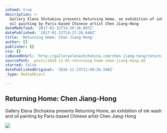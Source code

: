 ```yaml
---
inFeed: true
description: >-
  Gallery Elena Shchukina presents Returning Home, an exhibition of ink wash and
  oil painting by Paris-based Chinese artist Chen Jiang-Hong
dateModified: '2017-01-31T14:26:38.007Z'
datePublished: '2017-01-31T14:27:20.646Z'
title: 'Returning Home: Chen Jiang-Hong'
author: []
publisher: {}
via: {}
isBasedOnUrl: 'http://galleryelenashchukina.com/chen-jiang-hong/returning-home/'
sourcePath: _posts/2016-11-01-returning-home-chen-jiang-hong.md
starred: false
datePublishedOriginal: '2016-11-23T11:40:26.598Z'
_type: MediaObject

---
```

<article style=""><h1>Returning Home: Chen Jiang-Hong</h1><p>Gallery Elena Shchukina presents Returning Home, an exhibition of ink wash and oil painting by Paris-based Chinese artist Chen Jiang-Hong</p><img src="http://res.cloudinary.com/artlogic/w_450,h_450,c_fill/ws-ges/usr/images/exhibitions/group_images_override/32/chen-ba-149-sans-titre-25-f.jpg" /></article>